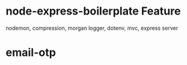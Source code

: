 # node-express-boilerplate Feature
nodemon, 
compression,
morgan logger,
dotenv,
mvc,
express server
# email-otp
